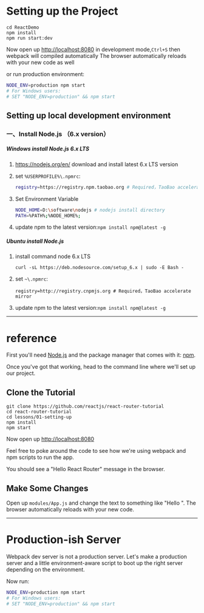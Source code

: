 # Setting up the Project
```
cd ReactDemo
npm install
npm run start:dev
```
Now open up [http://localhost:8080](http://localhost:8080)
in development mode,`Ctrl+S` then webpack will compiled automatically
The browser automatically reloads with your new code as well

or run production environment:
```sh
NODE_ENV=production npm start
# For Windows users:
# SET "NODE_ENV=production" && npm start
```


## Setting up local development environment

### 一、Install Node.js （6.x version）

##### Windows install Node.js 6.x LTS
1. https://nodejs.org/en/   download and install latest 6.x LTS version

2. set `%USERPROFILE%\.npmrc`:
    ```bash
    registry=https://registry.npm.taobao.org # Required，TaoBao accelerate mirror
    ```

3. Set Environment Variable
    ```bash
    NODE_HOME=D:\software\nodejs # nodejs install directory
    PATH=%PATH%;%NODE_HOME%;
    ```

4. update npm to the latest version:`npm install npm@latest -g`

##### Ubuntu install Node.js
1. install command node 6.x LTS
    ```
    curl -sL https://deb.nodesource.com/setup_6.x | sudo -E Bash -
    ```

2. set `~\.npmrc`:
    ```
    registry=http://registry.cnpmjs.org # Required，TaoBao accelerate mirror
    ```
3. update npm to the latest version:`npm install npm@latest -g`

---
# reference

First you'll need [Node.js](https://nodejs.org) and the package manager
that comes with it: [npm](https://www.npmjs.com/).

Once you've got that working, head to the command line where we'll set
up our project.

## Clone the Tutorial

```
git clone https://github.com/reactjs/react-router-tutorial
cd react-router-tutorial
cd lessons/01-setting-up
npm install
npm start
```

Now open up [http://localhost:8080](http://localhost:8080)

Feel free to poke around the code to see how we're using webpack and npm
scripts to run the app.

You should see a "Hello React Router" message in the browser.

## Make Some Changes

Open up `modules/App.js` and change the text to something like "Hello
<your name>". The browser automatically reloads with your new code.

---

# Production-ish Server

Webpack dev server is not a production server. Let's make a production
server and a little environment-aware script to boot up the right server
depending on the environment.

Now run:

```sh
NODE_ENV=production npm start
# For Windows users:
# SET "NODE_ENV=production" && npm start
```

